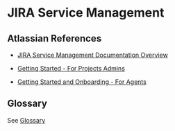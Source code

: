 # JIRA Service Management

## Atlassian References

* [JIRA Service Management Documentation Overview](https://www.atlassian.com/software/jira/service-management/product-guide)

* [Getting Started - For Projects Admins](https://www.atlassian.com/software/jira/service-management/product-guide/getting-started/quick-start-guide#introduction)

* [Getting Started and Onboarding - For Agents](https://www.atlassian.com/software/jira/service-management/product-guide/tips-and-tricks/agent-onboarding#introduction)

## Glossary

See [Glossary](https://www.atlassian.com/software/jira/service-management/product-guide/overview#key-terms)

